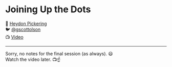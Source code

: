 # Joining Up the Dots

:bust_in_silhouette: [Heydon Pickering](https://www.heydonworks.com/)  
:bird:               [@gscottolson](https://twitter.com/heydonworks)  
:tv:                 [Video](https://vimeo.com/194964404)

---

Sorry, no notes for the final session (as always). :smiley:  
Watch the video later. :tv::point_up:
